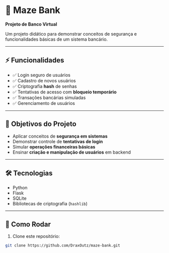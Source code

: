 # 💸 Maze Bank

**Projeto de Banco Virtual**

Um projeto didático para demonstrar conceitos de segurança e funcionalidades básicas de um sistema bancário.

---

## ⚡ Funcionalidades

- ✅ Login seguro de usuários  
- ✅ Cadastro de novos usuários  
- ✅ Criptografia **hash** de senhas  
- ✅ Tentativas de acesso com **bloqueio temporário**  
- ✅ Transações bancárias simuladas  
- ✅ Gerenciamento de usuários  

---

## 🎯 Objetivos do Projeto

- Aplicar conceitos de **segurança em sistemas**  
- Demonstrar controle de **tentativas de login**  
- Simular **operações financeiras básicas**  
- Ensinar **criação e manipulação de usuários** em backend  

---

## 🛠️ Tecnologias

- Python  
- Flask  
- SQLite  
- Bibliotecas de criptografia (`hashlib`)  

---

## 🚀 Como Rodar

1. Clone este repositório:  
```bash
git clone https://github.com/DraxOutz/maze-bank.git

